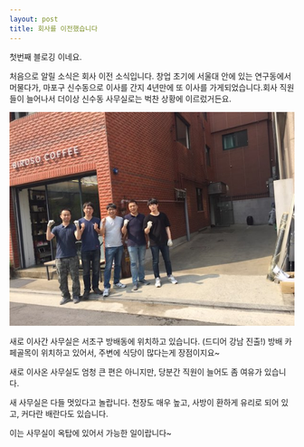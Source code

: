 ```yaml
---
layout: post
title: 회사를 이전했습니다
---
```

첫번째 블로깅 이네요.

처음으로 알릴 소식은 회사 이전 소식입니다. 창업 초기에 서울대 안에 있는 연구동에서 머물다가, 마포구 신수동으로 이사를 간지 4년만에 또 이사를 가게되었습니다.회사 직원들이 늘어나서 더이상 신수동 사무실로는 벅찬 상황에 이르렀거든요.

![신수동 사무실 안녕](/images/post_moved_1.jpg "St")


새로 이사간 사무실은 서초구 방배동에 위치하고 있습니다. (드디어 강남 진출!) 방배 카페골목이 위치하고 있어서, 주변에 식당이 많다는게 장점이지요~

새로 이사온 사무실도 엄청 큰 편은 아니지만, 당분간 직원이 늘어도 좀 여유가 있습니다.

새 사무실은 다들 멋있다고 놀랍니다. 천장도 매우 높고, 사방이 환하게 유리로 되어 있고, 커다란 배란다도 있습니다.

이는 사무실이 옥탑에 있어서 가능한 일이랍니다~
